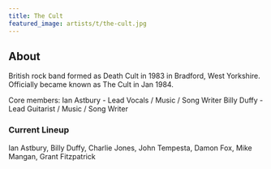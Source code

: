 ```yaml
---
title: The Cult
featured_image: artists/t/the-cult.jpg
---
```

## About

British rock band formed as Death Cult in 1983 in Bradford, West Yorkshire. Officially became known as The Cult in Jan 1984.

Core members:
Ian Astbury - Lead Vocals /  Music / Song Writer
Billy Duffy - Lead Guitarist / Music / Song Writer

### Current Lineup

Ian Astbury, Billy Duffy, Charlie Jones, John Tempesta, Damon Fox, Mike Mangan, Grant Fitzpatrick

